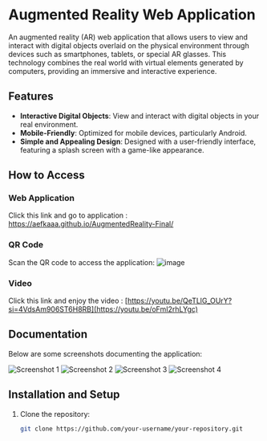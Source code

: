 # Augmented Reality Web Application

An augmented reality (AR) web application that allows users to view and interact with digital objects overlaid on the physical environment through devices such as smartphones, tablets, or special AR glasses. This technology combines the real world with virtual elements generated by computers, providing an immersive and interactive experience.

## Features
- **Interactive Digital Objects**: View and interact with digital objects in your real environment.
- **Mobile-Friendly**: Optimized for mobile devices, particularly Android.
- **Simple and Appealing Design**: Designed with a user-friendly interface, featuring a splash screen with a game-like appearance.

## How to Access

### Web Application
Click this link and go to application : https://aefkaaa.github.io/AugmentedReality-Final/

### QR Code
Scan the QR code to access the application:
![image](https://github.com/aefkaaa/AugmentedReality-Final/assets/102565965/7b5e10da-116a-4740-bbb8-1b6d6bcc72ce)

### Video
Click this link and enjoy the video : [https://youtu.be/QeTLlG_OUrY?si=4VdsAm906ST6H8RB](https://youtu.be/oFmI2rhLYgc)

## Documentation
Below are some screenshots documenting the application:

![Screenshot 1](path/to/image_1)
![Screenshot 2](path/to/image_2)
![Screenshot 3](path/to/image_3)
![Screenshot 4](path/to/image_4)

## Installation and Setup
1. Clone the repository:
   ```sh
   git clone https://github.com/your-username/your-repository.git
